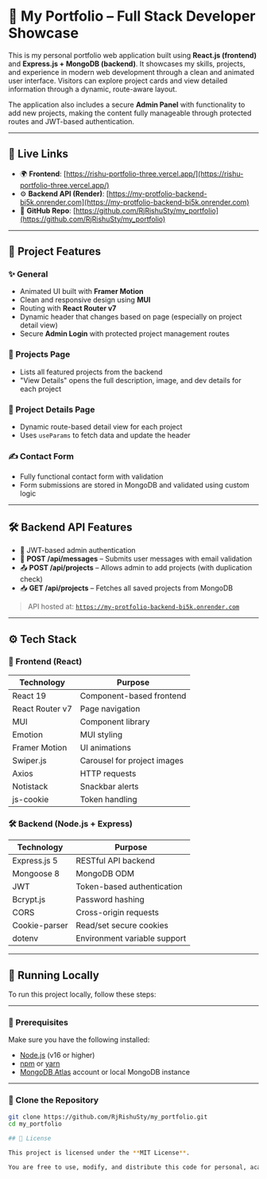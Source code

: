 # 💼 My Portfolio – Full Stack Developer Showcase

This is my personal portfolio web application built using **React.js (frontend)** and **Express.js + MongoDB (backend)**. It showcases my skills, projects, and experience in modern web development through a clean and animated user interface. Visitors can explore project cards and view detailed information through a dynamic, route-aware layout.

The application also includes a secure **Admin Panel** with functionality to add new projects, making the content fully manageable through protected routes and JWT-based authentication.

---

## 🔗 Live Links

- 🌍 **Frontend**: [https://rishu-portfolio-three.vercel.app/](https://rishu-portfolio-three.vercel.app/)
- ⚙️ **Backend API (Render)**: [https://my-protfolio-backend-bi5k.onrender.com](https://my-protfolio-backend-bi5k.onrender.com)
- 📁 **GitHub Repo**: [https://github.com/RjRishuSty/my_portfolio](https://github.com/RjRishuSty/my_portfolio)

---

## 🧠 Project Features

### ✨ General
- Animated UI built with **Framer Motion**
- Clean and responsive design using **MUI**
- Routing with **React Router v7**
- Dynamic header that changes based on page (especially on project detail view)
- Secure **Admin Login** with protected project management routes

### 📂 Projects Page
- Lists all featured projects from the backend
- "View Details" opens the full description, image, and dev details for each project

### 📄 Project Details Page
- Dynamic route-based detail view for each project
- Uses `useParams` to fetch data and update the header

### ✍️ Contact Form
- Fully functional contact form with validation
- Form submissions are stored in MongoDB and validated using custom logic

---

## 🛠 Backend API Features

- 🔐 JWT-based admin authentication
- 📨 **POST /api/messages** – Submits user messages with email validation
- 📤 **POST /api/projects** – Allows admin to add projects (with duplication check)
- 📥 **GET /api/projects** – Fetches all saved projects from MongoDB

> API hosted at: [`https://my-protfolio-backend-bi5k.onrender.com`](https://my-protfolio-backend-bi5k.onrender.com)

---

## ⚙️ Tech Stack

### 🔧 Frontend (React)
| Technology       | Purpose                            |
|------------------|------------------------------------|
| React 19         | Component-based frontend           |
| React Router v7  | Page navigation                    |
| MUI              | Component library                  |
| Emotion          | MUI styling                        |
| Framer Motion    | UI animations                      |
| Swiper.js        | Carousel for project images        |
| Axios            | HTTP requests                      |
| Notistack        | Snackbar alerts                    |
| js-cookie        | Token handling                     |

### 🛠 Backend (Node.js + Express)
| Technology       | Purpose                            |
|------------------|------------------------------------|
| Express.js 5     | RESTful API backend                |
| Mongoose 8       | MongoDB ODM                        |
| JWT              | Token-based authentication         |
| Bcrypt.js        | Password hashing                   |
| CORS             | Cross-origin requests              |
| Cookie-parser    | Read/set secure cookies            |
| dotenv           | Environment variable support       |

---

## 🧪 Running Locally

To run this project locally, follow these steps:

---

### 🔧 Prerequisites

Make sure you have the following installed:

- [Node.js](https://nodejs.org/) (v16 or higher)
- [npm](https://www.npmjs.com/) or [yarn](https://yarnpkg.com/)
- [MongoDB Atlas](https://www.mongodb.com/cloud/atlas) account or local MongoDB instance

---

### 📁 Clone the Repository

```bash
git clone https://github.com/RjRishuSty/my_portfolio.git
cd my_portfolio

## 📝 License

This project is licensed under the **MIT License**.

You are free to use, modify, and distribute this code for personal, academic, or commercial purposes. However, the original author (Rishu Raj) takes no responsibility for any issues caused by this software.


